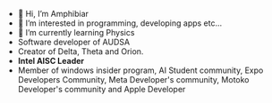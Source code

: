- 👋 Hi, I’m Amphibiar
- 👀 I’m interested in programming, developing apps etc...
- 🌱 I’m currently learning Physics
- Software developer of AUDSA
- Creator of Delta, Theta and Orion.
- **Intel AISC Leader**
- Member of windows insider program, AI Student community, Expo Developers Community, Meta Developer's community, Motoko Developer's community and Apple Developer


